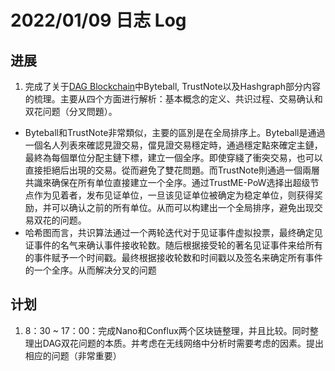 # 2022/01/09 日志 Log

## 进展

1. 完成了关于[DAG Blockchain](./Blockchain/../../../Research%20Plans/DAG%20Blockchain%20V3.md)中Byteball, TrustNote以及Hashgraph部分内容的梳理。主要从四个方面进行解析：基本概念的定义、共识过程、交易确认和双花问题（分叉問題）。
* Byteball和TrustNote非常類似，主要的區別是在全局排序上。Byteball是通過一個名人列表來確認見證交易，儅見證交易穩定時，通過穩定點來確定主鏈，最終為每個單位分配主鏈下標，建立一個全序。即使穿綫了衝突交易，也可以直接拒絕后出現的交易。從而避免了雙花問題。而TrustNote則通過一個兩層共識來确保在所有单位直接建立一个全序。通过TrustME-PoW选择出超级节点作为见着者，发布见证单位，一旦该见证单位被确定为稳定单位，则获得奖励，并可以确认之前的所有单位。从而可以构建出一个全局排序，避免出现交易双花的问题。
* 哈希图而言，共识算法通过一个两轮迭代对于见证事件虚拟投票，最终确定见证事件的名气来确认事件接收轮数。随后根据接受轮的著名见证事件来给所有的事件赋予一个时间戳。最终根据接收轮数和时间戳以及签名来确定所有事件的一个全序。从而解决分叉的问题

## 计划

1. 8：30 ~ 17：00：完成Nano和Conflux两个区块链整理，并且比较。同时整理出DAG双花问题的本质。并考虑在无线网络中分析时需要考虑的因素。提出相应的问题（非常重要）